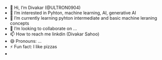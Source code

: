 - 👋 Hi, I’m  Divakar (@ULTRON0904)
- 👀 I’m interested in Pyhton, machine learning, AI, generative AI
- 🌱 I’m currently learning pyhton intermediate and basic machine leraning concepts
- 💞️ I’m looking to collaborate on ...
- 📫 How to reach me linkdin (Divakar Sahoo)
- 😄 Pronouns: ...
- ⚡ Fun fact: I like pizzas
- 

<!---
ULTRON0904/ULTRON0904 is a ✨ special ✨ repository because its `README.md` (this file) appears on your GitHub profile.
You can click the Preview link to take a look at your changes.
--->
